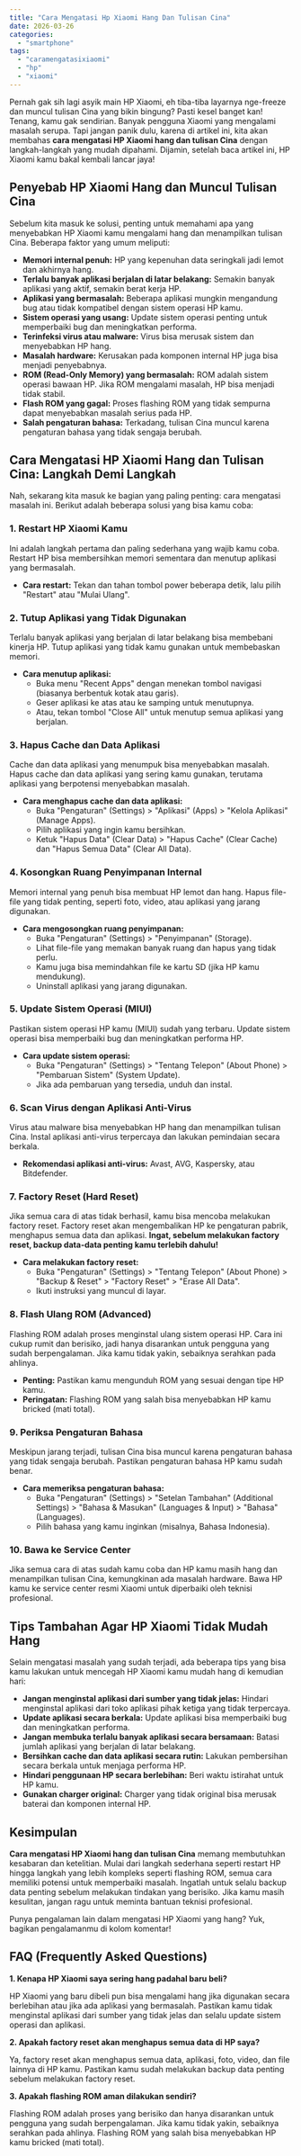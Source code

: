 ```yaml
---
title: "Cara Mengatasi Hp Xiaomi Hang Dan Tulisan Cina"
date: 2026-03-26
categories: 
  - "smartphone"
tags: 
  - "caramengatasixiaomi"
  - "hp"
  - "xiaomi"
---
```


Pernah gak sih lagi asyik main HP Xiaomi, eh tiba-tiba layarnya nge-freeze dan muncul tulisan Cina yang bikin bingung? Pasti kesel banget kan! Tenang, kamu gak sendirian. Banyak pengguna Xiaomi yang mengalami masalah serupa. Tapi jangan panik dulu, karena di artikel ini, kita akan membahas **cara mengatasi HP Xiaomi hang dan tulisan Cina** dengan langkah-langkah yang mudah dipahami. Dijamin, setelah baca artikel ini, HP Xiaomi kamu bakal kembali lancar jaya!

## Penyebab HP Xiaomi Hang dan Muncul Tulisan Cina

Sebelum kita masuk ke solusi, penting untuk memahami apa yang menyebabkan HP Xiaomi kamu mengalami hang dan menampilkan tulisan Cina. Beberapa faktor yang umum meliputi:

- **Memori internal penuh:** HP yang kepenuhan data seringkali jadi lemot dan akhirnya hang.
- **Terlalu banyak aplikasi berjalan di latar belakang:** Semakin banyak aplikasi yang aktif, semakin berat kerja HP.
- **Aplikasi yang bermasalah:** Beberapa aplikasi mungkin mengandung bug atau tidak kompatibel dengan sistem operasi HP kamu.
- **Sistem operasi yang usang:** Update sistem operasi penting untuk memperbaiki bug dan meningkatkan performa.
- **Terinfeksi virus atau malware:** Virus bisa merusak sistem dan menyebabkan HP hang.
- **Masalah hardware:** Kerusakan pada komponen internal HP juga bisa menjadi penyebabnya.
- **ROM (Read-Only Memory) yang bermasalah:** ROM adalah sistem operasi bawaan HP. Jika ROM mengalami masalah, HP bisa menjadi tidak stabil.
- **Flash ROM yang gagal:** Proses flashing ROM yang tidak sempurna dapat menyebabkan masalah serius pada HP.
- **Salah pengaturan bahasa:** Terkadang, tulisan Cina muncul karena pengaturan bahasa yang tidak sengaja berubah.

## Cara Mengatasi HP Xiaomi Hang dan Tulisan Cina: Langkah Demi Langkah

Nah, sekarang kita masuk ke bagian yang paling penting: cara mengatasi masalah ini. Berikut adalah beberapa solusi yang bisa kamu coba:

### 1\. Restart HP Xiaomi Kamu

Ini adalah langkah pertama dan paling sederhana yang wajib kamu coba. Restart HP bisa membersihkan memori sementara dan menutup aplikasi yang bermasalah.

- **Cara restart:** Tekan dan tahan tombol power beberapa detik, lalu pilih "Restart" atau "Mulai Ulang".

### 2\. Tutup Aplikasi yang Tidak Digunakan

Terlalu banyak aplikasi yang berjalan di latar belakang bisa membebani kinerja HP. Tutup aplikasi yang tidak kamu gunakan untuk membebaskan memori.

- **Cara menutup aplikasi:**
    - Buka menu "Recent Apps" dengan menekan tombol navigasi (biasanya berbentuk kotak atau garis).
    - Geser aplikasi ke atas atau ke samping untuk menutupnya.
    - Atau, tekan tombol "Close All" untuk menutup semua aplikasi yang berjalan.

### 3\. Hapus Cache dan Data Aplikasi

Cache dan data aplikasi yang menumpuk bisa menyebabkan masalah. Hapus cache dan data aplikasi yang sering kamu gunakan, terutama aplikasi yang berpotensi menyebabkan masalah.

- **Cara menghapus cache dan data aplikasi:**
    - Buka "Pengaturan" (Settings) > "Aplikasi" (Apps) > "Kelola Aplikasi" (Manage Apps).
    - Pilih aplikasi yang ingin kamu bersihkan.
    - Ketuk "Hapus Data" (Clear Data) > "Hapus Cache" (Clear Cache) dan "Hapus Semua Data" (Clear All Data).

### 4\. Kosongkan Ruang Penyimpanan Internal

Memori internal yang penuh bisa membuat HP lemot dan hang. Hapus file-file yang tidak penting, seperti foto, video, atau aplikasi yang jarang digunakan.

- **Cara mengosongkan ruang penyimpanan:**
    - Buka "Pengaturan" (Settings) > "Penyimpanan" (Storage).
    - Lihat file-file yang memakan banyak ruang dan hapus yang tidak perlu.
    - Kamu juga bisa memindahkan file ke kartu SD (jika HP kamu mendukung).
    - Uninstall aplikasi yang jarang digunakan.

### 5\. Update Sistem Operasi (MIUI)

Pastikan sistem operasi HP kamu (MIUI) sudah yang terbaru. Update sistem operasi bisa memperbaiki bug dan meningkatkan performa HP.

- **Cara update sistem operasi:**
    - Buka "Pengaturan" (Settings) > "Tentang Telepon" (About Phone) > "Pembaruan Sistem" (System Update).
    - Jika ada pembaruan yang tersedia, unduh dan instal.

### 6\. Scan Virus dengan Aplikasi Anti-Virus

Virus atau malware bisa menyebabkan HP hang dan menampilkan tulisan Cina. Instal aplikasi anti-virus terpercaya dan lakukan pemindaian secara berkala.

- **Rekomendasi aplikasi anti-virus:** Avast, AVG, Kaspersky, atau Bitdefender.

### 7\. Factory Reset (Hard Reset)

Jika semua cara di atas tidak berhasil, kamu bisa mencoba melakukan factory reset. Factory reset akan mengembalikan HP ke pengaturan pabrik, menghapus semua data dan aplikasi. **Ingat, sebelum melakukan factory reset, backup data-data penting kamu terlebih dahulu!**

- **Cara melakukan factory reset:**
    - Buka "Pengaturan" (Settings) > "Tentang Telepon" (About Phone) > "Backup & Reset" > "Factory Reset" > "Erase All Data".
    - Ikuti instruksi yang muncul di layar.

### 8\. Flash Ulang ROM (Advanced)

Flashing ROM adalah proses menginstal ulang sistem operasi HP. Cara ini cukup rumit dan berisiko, jadi hanya disarankan untuk pengguna yang sudah berpengalaman. Jika kamu tidak yakin, sebaiknya serahkan pada ahlinya.

- **Penting:** Pastikan kamu mengunduh ROM yang sesuai dengan tipe HP kamu.
- **Peringatan:** Flashing ROM yang salah bisa menyebabkan HP kamu bricked (mati total).

### 9\. Periksa Pengaturan Bahasa

Meskipun jarang terjadi, tulisan Cina bisa muncul karena pengaturan bahasa yang tidak sengaja berubah. Pastikan pengaturan bahasa HP kamu sudah benar.

- **Cara memeriksa pengaturan bahasa:**
    - Buka "Pengaturan" (Settings) > "Setelan Tambahan" (Additional Settings) > "Bahasa & Masukan" (Languages & Input) > "Bahasa" (Languages).
    - Pilih bahasa yang kamu inginkan (misalnya, Bahasa Indonesia).

### 10\. Bawa ke Service Center

Jika semua cara di atas sudah kamu coba dan HP kamu masih hang dan menampilkan tulisan Cina, kemungkinan ada masalah hardware. Bawa HP kamu ke service center resmi Xiaomi untuk diperbaiki oleh teknisi profesional.

## Tips Tambahan Agar HP Xiaomi Tidak Mudah Hang

Selain mengatasi masalah yang sudah terjadi, ada beberapa tips yang bisa kamu lakukan untuk mencegah HP Xiaomi kamu mudah hang di kemudian hari:

- **Jangan menginstal aplikasi dari sumber yang tidak jelas:** Hindari menginstal aplikasi dari toko aplikasi pihak ketiga yang tidak terpercaya.
- **Update aplikasi secara berkala:** Update aplikasi bisa memperbaiki bug dan meningkatkan performa.
- **Jangan membuka terlalu banyak aplikasi secara bersamaan:** Batasi jumlah aplikasi yang berjalan di latar belakang.
- **Bersihkan cache dan data aplikasi secara rutin:** Lakukan pembersihan secara berkala untuk menjaga performa HP.
- **Hindari penggunaan HP secara berlebihan:** Beri waktu istirahat untuk HP kamu.
- **Gunakan charger original:** Charger yang tidak original bisa merusak baterai dan komponen internal HP.

## Kesimpulan

**Cara mengatasi HP Xiaomi hang dan tulisan Cina** memang membutuhkan kesabaran dan ketelitian. Mulai dari langkah sederhana seperti restart HP hingga langkah yang lebih kompleks seperti flashing ROM, semua cara memiliki potensi untuk memperbaiki masalah. Ingatlah untuk selalu backup data penting sebelum melakukan tindakan yang berisiko. Jika kamu masih kesulitan, jangan ragu untuk meminta bantuan teknisi profesional.

Punya pengalaman lain dalam mengatasi HP Xiaomi yang hang? Yuk, bagikan pengalamanmu di kolom komentar!

## FAQ (Frequently Asked Questions)

**1\. Kenapa HP Xiaomi saya sering hang padahal baru beli?**

HP Xiaomi yang baru dibeli pun bisa mengalami hang jika digunakan secara berlebihan atau jika ada aplikasi yang bermasalah. Pastikan kamu tidak menginstal aplikasi dari sumber yang tidak jelas dan selalu update sistem operasi dan aplikasi.

**2\. Apakah factory reset akan menghapus semua data di HP saya?**

Ya, factory reset akan menghapus semua data, aplikasi, foto, video, dan file lainnya di HP kamu. Pastikan kamu sudah melakukan backup data penting sebelum melakukan factory reset.

**3\. Apakah flashing ROM aman dilakukan sendiri?**

Flashing ROM adalah proses yang berisiko dan hanya disarankan untuk pengguna yang sudah berpengalaman. Jika kamu tidak yakin, sebaiknya serahkan pada ahlinya. Flashing ROM yang salah bisa menyebabkan HP kamu bricked (mati total).
